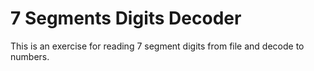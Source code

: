 # 7 Segments Digits Decoder
This is an exercise for reading 7 segment digits from file and decode to numbers.

